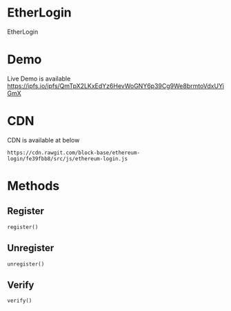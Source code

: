 # EtherLogin
EtherLogin

# Demo
Live Demo is available 
https://ipfs.io/ipfs/QmTpX2LKxEdYz6HevWoGNY6p39Cg9We8brmtoVdxUYiGmX


# CDN
CDN is available at below
```
https://cdn.rawgit.com/block-base/ethereum-login/fe39fbb8/src/js/ethereum-login.js
``` 

# Methods
## Register
```
register()
``` 
## Unregister
```
unregister()
``` 
## Verify
```
verify()
``` 